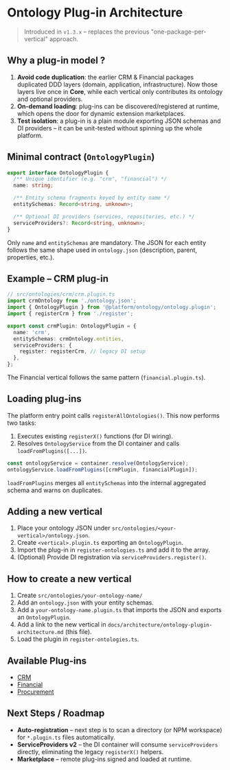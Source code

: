 # Ontology Plug-in Architecture

> Introduced in `v1.3.x` – replaces the previous "one-package-per-vertical" approach.

## Why a plug-in model ?

1. **Avoid code duplication**: the earlier CRM & Financial packages duplicated DDD layers (domain, application, infrastructure).  Now those layers live once in **Core**, while each vertical only contributes its ontology and optional providers.
2. **On-demand loading**: plug-ins can be discovered/registered at runtime, which opens the door for dynamic extension marketplaces.
3. **Test isolation**: a plug-in is a plain module exporting JSON schemas and DI providers – it can be unit-tested without spinning up the whole platform.

## Minimal contract (`OntologyPlugin`)
```ts
export interface OntologyPlugin {
  /** Unique identifier (e.g. "crm", "financial") */
  name: string;

  /** Entity schema fragments keyed by entity name */
  entitySchemas: Record<string, unknown>;

  /** Optional DI providers (services, repositories, etc.) */
  serviceProviders?: Record<string, unknown>;
}
```

Only `name` and `entitySchemas` are mandatory.  The JSON for each entity follows the same shape used in `ontology.json` (description, parent, properties, etc.).

## Example – CRM plug-in
```ts
// src/ontologies/crm/crm.plugin.ts
import crmOntology from './ontology.json';
import { OntologyPlugin } from '@platform/ontology/ontology.plugin';
import { registerCrm } from './register';

export const crmPlugin: OntologyPlugin = {
  name: 'crm',
  entitySchemas: crmOntology.entities,
  serviceProviders: {
    register: registerCrm, // legacy DI setup
  },
};
```

The Financial vertical follows the same pattern (`financial.plugin.ts`).

## Loading plug-ins
The platform entry point calls `registerAllOntologies()`.
This now performs two tasks:
1. Executes existing `registerX()` functions (for DI wiring).
2. Resolves `OntologyService` from the DI container and calls `loadFromPlugins([...])`.

```ts
const ontologyService = container.resolve(OntologyService);
ontologyService.loadFromPlugins([crmPlugin, financialPlugin]);
```

`loadFromPlugins` merges all `entitySchemas` into the internal aggregated schema and warns on duplicates.

## Adding a new vertical
1. Place your ontology JSON under `src/ontologies/<your-vertical>/ontology.json`.
2. Create `<vertical>.plugin.ts` exporting an `OntologyPlugin`.
3. Import the plug-in in `register-ontologies.ts` and add it to the array.
4. (Optional) Provide DI registration via `serviceProviders.register()`.

## How to create a new vertical

1.  Create `src/ontologies/your-ontology-name/`
2.  Add an `ontology.json` with your entity schemas.
3.  Add a `your-ontology-name.plugin.ts` that imports the JSON and exports an `OntologyPlugin`.
4.  Add a link to the new vertical in `docs/architecture/ontology-plugin-architecture.md` (this file).
5.  Load the plugin in `register-ontologies.ts`.

## Available Plug-ins

*   [CRM](./ontologies/crm.md)
*   [Financial](./ontologies/financial.md)
*   [Procurement](./ontologies/procurement.md)

## Next Steps / Roadmap
* **Auto-registration** – next step is to scan a directory (or NPM workspace) for `*.plugin.ts` files automatically.
* **ServiceProviders v2** – the DI container will consume `serviceProviders` directly, eliminating the legacy `registerX()` helpers.
* **Marketplace** – remote plug-ins signed and loaded at runtime. 